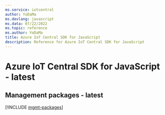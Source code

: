 ```yaml
---
ms.service: iotcentral
author: YoDaMa
ms.devlang: javascript
ms.data: 07/22/2022
ms.topic: reference
ms.author: YoDaMa
title: Azure IoT Central SDK for JavaScript
description: Reference for Azure IoT Central SDK for JavaScript
---
```

# Azure IoT Central SDK for JavaScript - latest

## Management packages - latest
[!INCLUDE [mgmt-packages](iot-central-mgmt-index.md)]